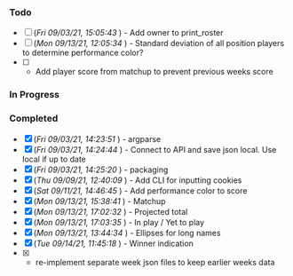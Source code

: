 ### Todo
- [ ] (_Fri 09/03/21, 15:05:43_ ) - Add owner to print_roster
- [ ] (_Mon 09/13/21, 12:05:34_ ) - Standard deviation of all position players to determine performance color?
- [ ] - Add player score from matchup to prevent previous weeks score

### In Progress
### Completed
- [x] (_Fri 09/03/21, 14:23:51_ ) - argparse
- [x] (_Fri 09/03/21, 14:24:44_ ) - Connect to API and save json local. Use local if up to date
- [x] (_Fri 09/03/21, 14:25:20_ ) - packaging
- [x] (_Thu 09/09/21, 12:40:09_ ) - Add CLI for inputting cookies
- [x] (_Sat 09/11/21, 14:46:45_ ) - Add performance color to score
- [x] (_Mon 09/13/21, 15:38:41_ ) - Matchup
- [x] (_Mon 09/13/21, 17:02:32_ ) - Projected total
- [x] (_Mon 09/13/21, 17:03:35_ ) - In play / Yet to play
- [x] (_Mon 09/13/21, 13:44:34_ ) - Ellipses for long names
- [x] (_Tue 09/14/21, 11:45:18_ ) - Winner indication
- [x] - re-implement separate week json files to keep earlier weeks data
